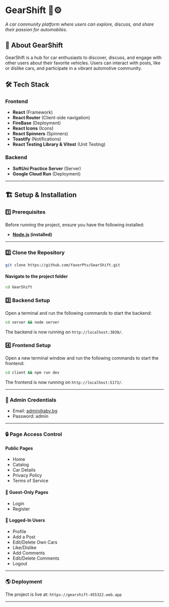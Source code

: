# GearShift 🚗⚙️

*A car community platform where users can explore, discuss, and share their passion for automobiles.*

## 🚀 About GearShift  
GearShift is a hub for car enthusiasts to discover, discuss, and engage with other users about their favorite vehicles. Users can interact with posts, like or dislike cars, and participate in a vibrant automotive community.

## 🛠️ Tech Stack  

### Frontend  
- **React** (Framework)  
- **React Router** (Client-side navigation)  
- **FireBase** (Deployment)
- **React Icons** (Icons)
- **React Spinners** (Spinners)
- **Toastify** (Notifications)
- **React Testing Library & Vitest** (Unit Testing)

### Backend  
- **SoftUni Practice Server** (Server)  
- **Google Cloud Run** (Deployment)  

---

## 🏗️ Setup & Installation  

### 1️⃣ Prerequisites  
Before running the project, ensure you have the following installed:  
- **[Node.js](https://nodejs.org/) (installed)** 

---

### 2️⃣ Clone the Repository  
```bash
git clone https://github.com/YavorPtv/GearShift.git
```

#### Navigate to the project folder
```bash
cd GearShift
```

### 3️⃣ Backend Setup

Open a terminal and run the following commands to start the backend:

```bash
cd server && node server
```

The backend is now running on `http://localhost:3030/`.

### 4️⃣ Frontend Setup

Open a new terminal window and run the following commands to start the frontend:

```bash
cd client && npm run dev
```

The frontend is now running on `http://localhost:5173/`.

---

### 🔑 Admin Credentials
- Email: admin@abv.bg
- Password: admin

---

### 🔒 Page Access Control

#### Public Pages
- Home
- Catalog
- Car Details
- Privacy Policy
- Terms of Service

#### 🚪 Guest-Only Pages
- Login
- Register

#### 👤 Logged-In Users  
- Profile
- Add a Post 
- Edit/Delete Own Cars
- Like/Dislike
- Add Comments
- Edit/Delete Comments
- Logout

---

### 🌎 Deployment

The project is live at: `https://gearshift-455322.web.app`

---
